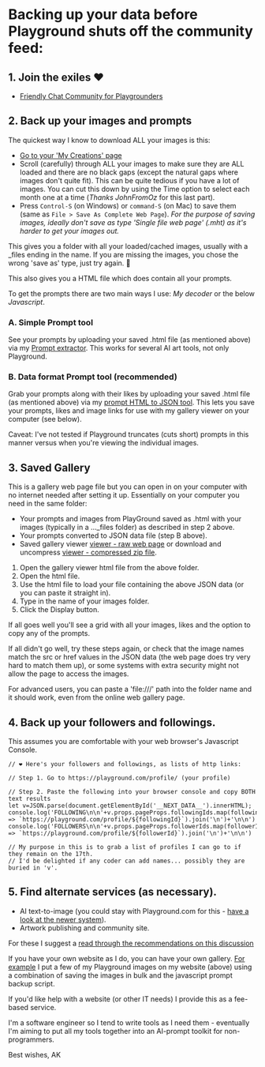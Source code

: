 
# Backing up your data before Playground shuts off the community feed:

## 1. Join the exiles ❤️
- [Friendly Chat Community for Playgrounders](https://discord.gg/3QK2B3zhGb)

## 2. Back up your images and prompts

The quickest way I know to download ALL your images is this:
- [Go to your 'My Creations' page](https://playground.com/me)
- Scroll (carefully) through ALL your images to make sure they are ALL loaded and there are no black gaps (except the natural gaps where images don't quite fit). This can be quite tedious if you have a lot of images. 
You can cut this down by using the Time option to select each month one at a time (*Thanks JohnFromOz* for this last part).
- Press `Control-S` (on Windows) or `command-S` (on Mac) to save them (same as `File > Save As Complete Web Page`). *For the purpose of saving images, ideally don't save as type 'Single file web page' (.mht) as it's harder to get your images out.*

This gives you a folder with all your loaded/cached images, usually with a _files ending in the name. If you are missing the images, you chose the wrong 'save as' type, just try again. 🙂

This also gives you a HTML file which does contain all your prompts.

To get the prompts there are two main ways I use: *My decoder* or the below *Javascript*. 

### A. Simple Prompt tool
See your prompts by uploading your saved .html file (as mentioned above) via my [Prompt extractor](https://akingdom.github.io/ai_tools/prompt-extraction.html). This works for several AI art tools, not only Playground.

### B. Data format Prompt tool (recommended)
Grab your prompts along with their likes by uploading your saved .html file (as mentioned above) via my [prompt HTML to JSON tool](https://github.com/akingdom/akingdom.github.io/ai_tools/prompt-html-to-json.html). This lets you save your prompts, likes and image links for use with my gallery viewer on your computer (see below).

Caveat: I've not tested if Playground truncates (cuts short) prompts in this manner versus when you're viewing the individual images.

## 3. Saved Gallery
This is a gallery web page file but you can open in on your computer with no internet needed after setting it up. Essentially on your computer you need in the same folder:

- Your prompts and images from PlayGround saved as .html with your images (typically in a ..._files folder) as described in step 2 above.
- Your prompts converted to JSON data file (step B above).
- Saved gallery viewer [viewer - raw web page](../ai_tools/prompt-backup-viewer.html) or download and uncompress [viewer - compressed zip file](../ai_tools/prompt-backup-viewer.html.zip). 

1. Open the gallery viewer html file from the above folder.
2. Open the html file.
3. Use the html file to load your file containing the above JSON data (or you can paste it straight in).
4. Type in the name of your images folder.
5. Click the Display button.

If all goes well you'll see a grid with all your images, likes and the option to copy any of the prompts. 

If all didn't go well, try these steps again, or check that the image names match the src or href values in the JSON data (the web page does try very hard to match them up), or some systems with extra security might not allow the page to access the images.

For advanced users, you can paste a 'file:///' path into the folder name and it should work, even from the online web gallery page.

## 4. Back up your followers and followings.
This assumes you are comfortable with your web browser's Javascript Console.


    // ❤️ Here's your followers and followings, as lists of http links:
    
    // Step 1. Go to https://playground.com/profile/ (your profile)
    
    // Step 2. Paste the following into your browser console and copy BOTH text results
    let v=JSON.parse(document.getElementById('__NEXT_DATA__').innerHTML);
    console.log('FOLLOWING\n\n'+v.props.pageProps.followingIds.map(followingId => `https://playground.com/profile/${followingId}`).join('\n')+'\n\n')
    console.log('FOLLOWERS\n\n'+v.props.pageProps.followerIds.map(followerId => `https://playground.com/profile/${followerId}`).join('\n')+'\n\n')
    
    // My purpose in this is to grab a list of profiles I can go to if they remain on the 17th.
    // I'd be delighted if any coder can add names... possibly they are buried in 'v'.


## 5. Find alternate services (as necessary).
- AI text-to-image (you could stay with Playground.com for this - [have a look at the newer system](https://playground.com/design/c/art)).
- Artwork publishing and community site.

For these I suggest a [read through the recommendations on this discussion](https://discord.com/channels/1108515559164883107/1138316277211996181/1306088534008008736)

If you have your own website as I do, you can have your own gallery.
[For example](https://akingdom.github.io/art2/) I put a few of my Playground images on my website (above) using a combination of saving the images in bulk and the javascript prompt backup script.

If you'd like help with a website (or other IT needs) I provide this as a fee-based service.

I'm a software engineer so I tend to write tools as I need them - eventually I'm aiming to put all my tools together into an AI-prompt toolkit for non-programmers.

Best wishes,
AK

